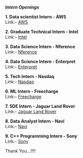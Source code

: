 ***Intern Openings***

**1. Data scientist Intern - AWS**<br />
Link:- [AWS][1]<br />

**2. Graduate Technical Intern - Intel**<br />
Link:- [Intel][2]<br />

**3. Data Science Intern - Nference** <br />
Link:- [Nference][3]<br />

**4. Data Science Intern - Enterpret**<br />
Link:- [Enterpret][4]<br />

**5. Tech Intern - Nasdaq**<br />
Link:- [Nasdaq][5]<br />

**6. ML Intern - Freecharge**<br />
Link:- [Freecharge][6]<br />

**7. SDE Intern - Jaguar Land Rover** <br />
Link:- [Jaguar Land Rover][7]<br />

**8. Data Analyst Intern - Navi** <br />
Link:- [Navi][8]<br />

**9. C++ Programming Intern - Sony**<br />
Link:- [Sony][9]<br />

Thank You...!!!!

[1]: https://www.amazon.jobs/en/jobs/2213292/data-scientist-intern?cmpid=SPLICX0248M&utm_source=linkedin.com&utm_campaign=cxro&utm_medium=social_media&utm_content=job_posting&ss=paid

[2]:  https://jobs.intel.com/job/-/-/599/34063307696

[3]: https://internshala.com/internship/detail/data-science-internship-in-bangalore-at-nference-labs-india-private-limited1663070010

[4]: https://boards.greenhouse.io/enterpret/jobs/5318067003?gh_src=bacd0d7b3us

[5]: https://nasdaq.wd1.myworkdayjobs.com/en-US/Global_External_Site/job/India---Bangalore---Karnataka/XMLNAME-2023-Summer-Internship---Technology-Interns--Bangalore-_R0011715?source=11663

[6]: https://internshala.com/internship/detail/machine-learning-internship-in-gurgaon-at-freecharge-payments-technology-private-limited1663662422

[7]: https://www.linkedin.com/jobs/search/?currentJobId=3253506124&keywords=internship

[8]: https://www.linkedin.com/jobs/search/?currentJobId=3247859705&keywords=internship

[9]: https://www.linkedin.com/jobs/search/?currentJobId=3235415600&keywords=internship


